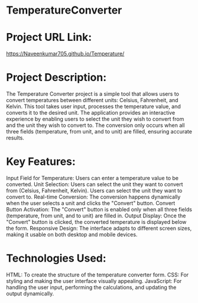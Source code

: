 # TemperatureConverter

# Project URL Link:
https://Naveenkumar705.github.io/Temperature/

# Project Description:
The Temperature Converter project is a simple tool that allows users to convert temperatures between different units: Celsius, Fahrenheit, and Kelvin. This tool takes user input, processes the temperature value, and converts it to the desired unit. The application provides an interactive experience by enabling users to select the unit they wish to convert from and the unit they wish to convert to. The conversion only occurs when all three fields (temperature, from unit, and to unit) are filled, ensuring accurate results.

# Key Features:
Input Field for Temperature: Users can enter a temperature value to be converted.
Unit Selection:
Users can select the unit they want to convert from (Celsius, Fahrenheit, Kelvin).
Users can select the unit they want to convert to.
Real-time Conversion: The conversion happens dynamically when the user selects a unit and clicks the "Convert" button.
Convert Button Activation: The "Convert" button is enabled only when all three fields (temperature, from unit, and to unit) are filled in.
Output Display: Once the "Convert" button is clicked, the converted temperature is displayed below the form.
Responsive Design: The interface adapts to different screen sizes, making it usable on both desktop and mobile devices.

# Technologies Used:
HTML: To create the structure of the temperature converter form.
CSS: For styling and making the user interface visually appealing.
JavaScript: For handling the user input, performing the calculations, and updating the output dynamically.


